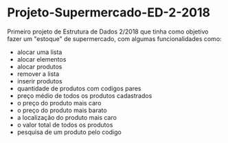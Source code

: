 # Projeto-Supermercado-ED-2-2018
Primeiro projeto de Estrutura de Dados 2/2018 que tinha como objetivo fazer um "estoque" de supermercado, com algumas funcionalidades como:
  - alocar uma lista
  - alocar elementos
  - alocar produtos
  - remover a lista
  - inserir produtos
  - quantidade de produtos com codigos pares
  - preço médio de todos os produtos cadastrados
  - o preço do produto mais caro
  - o preço do produto mais barato
  - a localização do produto mais caro
  - o valor total de todos os produtos
  - pesquisa de um produto pelo codigo

